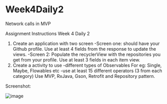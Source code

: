 # Week4Daily2
Network calls in MVP

Assignment Instructions
Week 4 Daily 2
1. Create an application with two screen 
 -Screen one: should have your Github profile. Use at least 4 fields from the response to update the views.
 -Screen 2: Populate the recyclerView with the repositories you get from your profile. Use at least 3 fields in each item view.
2. Create a activity to use
-different types of Observables For eg: Single, Maybe, Flowables etc
-use at least 15 different operators (3 from each category)
Use MVP, RxJava, Gson, Retrofit and Repository pattern.

Screenshot:

![image](https://user-images.githubusercontent.com/44408528/48458169-27dffe80-e793-11e8-9671-e9081284dd59.png)
